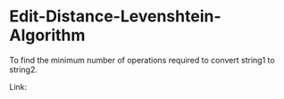 # Edit-Distance-Levenshtein-Algorithm

To find the minimum number of operations required to convert string1 to string2.

Link: 
